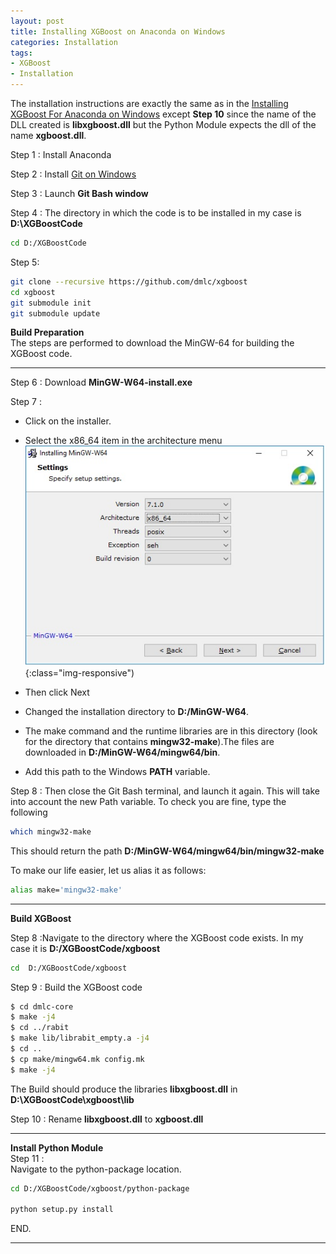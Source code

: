 ```yaml
---
layout: post
title: Installing XGBoost on Anaconda on Windows
categories: Installation
tags:
- XGBoost
- Installation
---
```


The installation instructions are exactly the same as in the [Installing XGBoost For Anaconda on Windows](https://www.ibm.com/developerworks/community/blogs/jfp/entry/Installing_XGBoost_For_Anaconda_on_Windows)  except **Step 10** since the name of the DLL  created is **libxgboost.dll** but the Python Module expects the dll of the name **xgboost.dll**.

Step 1 : Install Anaconda     

Step 2 : Install [Git on Windows](https://git-for-windows.github.io/)      

Step 3 : Launch **Git Bash window**

Step 4 : The directory in which the  code is to be installed in my case is **D:\XGBoostCode**     

```bash
cd D:/XGBoostCode
```
Step 5:

```bash
git clone --recursive https://github.com/dmlc/xgboost
cd xgboost
git submodule init
git submodule update

```
**Build Preparation**           
The steps are performed to download the MinGW-64 for building the XGBoost code.       

--------------------------------------------------------------------------------------------------------------------------   

Step 6 : Download **MinGW-W64-install.exe**

Step 7 :                
* Click on the installer.                
* Select the x86_64 item in the architecture menu      
![XGBInstall](/images/XGBInstall/Architecture.jpg){:class="img-responsive")

*  Then click Next            
* Changed the installation directory to **D:/MinGW-W64**.       
* The make command and the runtime libraries are in this directory (look for the directory that contains **mingw32-make**).The files are downloaded in **D:/MinGW-W64/mingw64/bin**.         
* Add this path to the Windows **PATH** variable.     

Step 8 : Then close the Git Bash terminal, and launch it again.  This will take into account the new Path variable.  To check you are fine, type the following     

```bash
which mingw32-make
```
This should return the path **D:/MinGW-W64/mingw64/bin/mingw32-make**

To make our life easier, let us alias it as follows:
```bash
alias make='mingw32-make'
```
--------------------------------------------------------------------------------------------------------------------------
**Build XGBoost**                       

Step 8 :Navigate to the directory where the XGBoost code exists. In  my case it is **D:/XGBoostCode/xgboost**

```bash
cd  D:/XGBoostCode/xgboost
```

Step 9 : Build the XGBoost code    

```bash
$ cd dmlc-core
$ make -j4
$ cd ../rabit
$ make lib/librabit_empty.a -j4
$ cd ..
$ cp make/mingw64.mk config.mk
$ make -j4
```
 The Build should produce the libraries **libxgboost.dll** in **D:\XGBoostCode\xgboost\lib**             

 Step 10 : Rename **libxgboost.dll** to **xgboost.dll**       

  --------------------------------------------------------------------------------------------------------------------------
**Install Python Module**                         
 Step 11 :        
Navigate to the python-package location.             

```bash
cd D:/XGBoostCode/xgboost/python-package

python setup.py install
```     
END.                        

--------------------------------------------------------------------------------------------------------------------------

